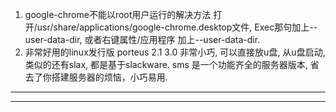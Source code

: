 1. google-chrome不能以root用户运行的解决方法
  打开/usr/share/applications/google-chrome.desktop文件, Exec那句加上--user-data-dir, 或者右键属性/应用程序 加上--user-data-dir.
2. 非常好用的linux发行版
  porteus 2.1 3.0 非常小巧, 可以直接放u盘, 从u盘启动, 类似的还有slax, 都是基于slackware.
  sms 是一个功能齐全的服务器版本, 省去了你搭建服务器的烦恼，小巧易用.
  
  
  -----------------------------------------------------------------------------------------------------------
  
  -----------------------------------------------------------------------------------------------------------